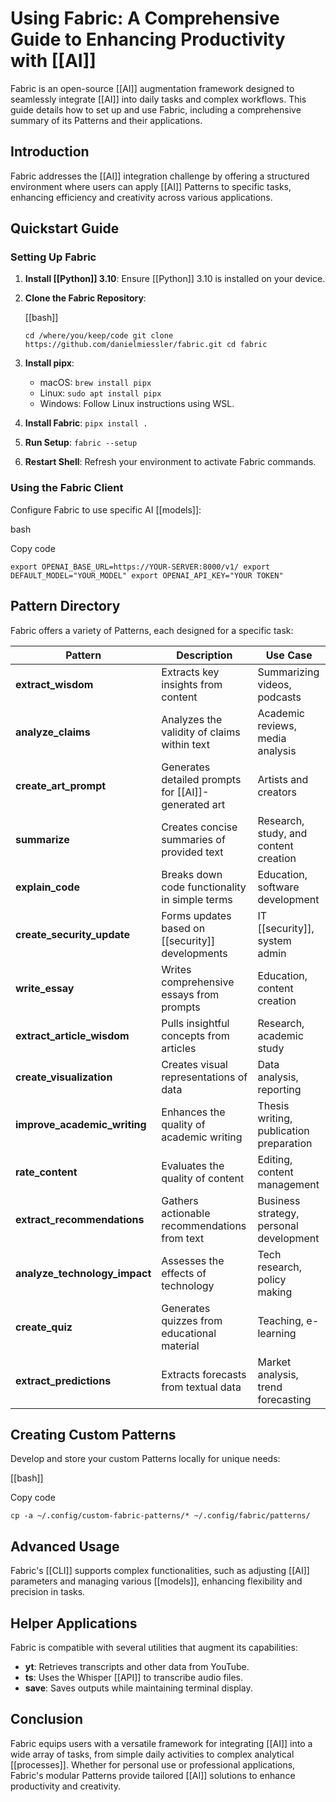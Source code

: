 # Using Fabric: A Comprehensive Guide to Enhancing Productivity with [[AI]]

Fabric is an open-source [[AI]] augmentation framework designed to seamlessly integrate [[AI]] into daily tasks and complex workflows. This guide details how to set up and use Fabric, including a comprehensive summary of its Patterns and their applications.

## Introduction

Fabric addresses the [[AI]] integration challenge by offering a structured environment where users can apply [[AI]] Patterns to specific tasks, enhancing efficiency and creativity across various applications.

## Quickstart Guide

### Setting Up Fabric

1. **Install [[Python]] 3.10**: Ensure [[Python]] 3.10 is installed on your device.
2. **Clone the Fabric Repository**:
    
    [[bash]]
    
    `cd /where/you/keep/code git clone https://github.com/danielmiessler/fabric.git cd fabric`
    
3. **Install pipx**:
    - macOS: `brew install pipx`
    - Linux: `sudo apt install pipx`
    - Windows: Follow Linux instructions using WSL.
4. **Install Fabric**: `pipx install .`
5. **Run Setup**: `fabric --setup`
6. **Restart Shell**: Refresh your environment to activate Fabric commands.

### Using the Fabric Client

Configure Fabric to use specific AI [[models]]:

bash

Copy code

`export OPENAI_BASE_URL=https://YOUR-SERVER:8000/v1/ export DEFAULT_MODEL="YOUR_MODEL" export OPENAI_API_KEY="YOUR TOKEN"`

## Pattern Directory

Fabric offers a variety of Patterns, each designed for a specific task:

|Pattern|Description|Use Case|
|---|---|---|
|**extract_wisdom**|Extracts key insights from content|Summarizing videos, podcasts|
|**analyze_claims**|Analyzes the validity of claims within text|Academic reviews, media analysis|
|**create_art_prompt**|Generates detailed prompts for [[AI]]-generated art|Artists and creators|
|**summarize**|Creates concise summaries of provided text|Research, study, and content creation|
|**explain_code**|Breaks down code functionality in simple terms|Education, software development|
|**create_security_update**|Forms updates based on [[security]] developments|IT [[security]], system admin|
|**write_essay**|Writes comprehensive essays from prompts|Education, content creation|
|**extract_article_wisdom**|Pulls insightful concepts from articles|Research, academic study|
|**create_visualization**|Creates visual representations of data|Data analysis, reporting|
|**improve_academic_writing**|Enhances the quality of academic writing|Thesis writing, publication preparation|
|**rate_content**|Evaluates the quality of content|Editing, content management|
|**extract_recommendations**|Gathers actionable recommendations from text|Business strategy, personal development|
|**analyze_technology_impact**|Assesses the effects of technology|Tech research, policy making|
|**create_quiz**|Generates quizzes from educational material|Teaching, e-learning|
|**extract_predictions**|Extracts forecasts from textual data|Market analysis, trend forecasting|

## Creating Custom Patterns

Develop and store your custom Patterns locally for unique needs:

[[bash]]

Copy code

`cp -a ~/.config/custom-fabric-patterns/* ~/.config/fabric/patterns/`

## Advanced Usage

Fabric's [[CLI]] supports complex functionalities, such as adjusting [[AI]] parameters and managing various [[models]], enhancing flexibility and precision in tasks.

## Helper Applications

Fabric is compatible with several utilities that augment its capabilities:

- **yt**: Retrieves transcripts and other data from YouTube.
- **ts**: Uses the Whisper [[API]] to transcribe audio files.
- **save**: Saves outputs while maintaining terminal display.

## Conclusion

Fabric equips users with a versatile framework for integrating [[AI]] into a wide array of tasks, from simple daily activities to complex analytical [[processes]]. Whether for personal use or professional applications, Fabric's modular Patterns provide tailored [[AI]] solutions to enhance productivity and creativity.
